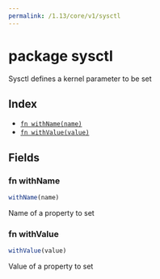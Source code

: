 ```yaml
---
permalink: /1.13/core/v1/sysctl
---
```


# package sysctl

Sysctl defines a kernel parameter to be set

## Index

* [`fn withName(name)`](#fn-withname)
* [`fn withValue(value)`](#fn-withvalue)

## Fields

### fn withName

```ts
withName(name)
```

Name of a property to set

### fn withValue

```ts
withValue(value)
```

Value of a property to set